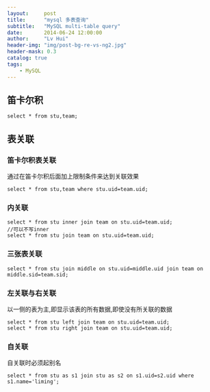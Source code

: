 ```yaml
---
layout:     post
title:      "mysql 多表查询"
subtitle:   "MySQL multi-table query"
date:       2014-06-24 12:00:00
author:     "Lv Hui"
header-img: "img/post-bg-re-vs-ng2.jpg"
header-mask: 0.3
catalog: true
tags:
    - MySQL
---
```



## 笛卡尔积

```
select * from stu,team;
```

## 表关联

### 笛卡尔积表关联

通过在笛卡尔积后面加上限制条件来达到关联效果

```
select * from stu,team where stu.uid=team.uid;
```

### 内关联

```
select * from stu inner join team on stu.uid=team.uid;
//可以不写inner
select * from stu join team on stu.uid=team.uid;
```

### 三张表关联

```
select * from stu join middle on stu.uid=middle.uid join team on middle.sid=team.sid;
```

### 左关联与右关联

以一侧的表为主,即显示该表的所有数据,即使没有所关联的数据

```
select * from stu left join team on stu.uid=team.uid;
select * from stu right join team on stu.uid=team.uid;
```

### 自关联

自关联时必须起别名

```
select * from stu as s1 join stu as s2 on s1.uid=s2.uid where s1.name='liming';
```
